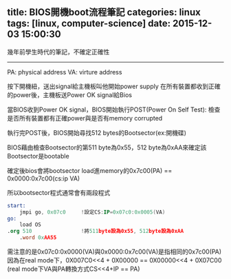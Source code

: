 title: BIOS開機boot流程筆記
categories: linux
tags: [linux, computer-science]
date: 2015-12-03 15:00:30
---
幾年前學生時代的筆記，不確定正確性

-------------------------------------------------------------------------------

PA: physical address
VA: virture address


按下開機紐，送出signal給主機板叫他開始power supply
在所有裝置都收到正確的power後，主機板送Power OK signal給Bios
<!-- more -->

當BIOS收到Power OK signal，BIOS開始執行POST(Power On Self Test):
檢查是否所有裝置都有正確power與是否有memory corrupted

執行完POST後，BIOS開始尋找512 bytes的Bootsector(ex:開機碟)

BIOS藉由檢查Bootsector的第511 byte為0x55，512 byte為0xAA來確定該Bootsector是bootable

確定後bios會將bootsector load進memory的0x7c00(PA) == 0x0000:0x7c00(cs:ip VA)

所以bootsector程式通常會有兩段程式
``` nasm
start:
    jmpi go, 0x07c0     !設定CS:IP=0x07c0:0x0005(VA)
go:
    load OS
.org 510                !將511byte設為0x55, 512byte設為0xAA
    .word 0xAA55
```
需注意的是0x07c0:0x0000(VA)與0x0000:0x7c00(VA)是指相同的0x7c00(PA)
因為在real mode下，0X007C0<<4 + 0X00000 == 0X00000<<4 + 0X07C00
(real mode下VA與PA轉換方式CS<<4+IP == PA)

